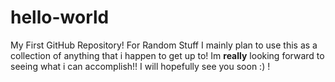 # hello-world
My First GitHub Repository! For Random Stuff
I mainly plan to use this as a collection of anything that i happen to get up to!
Im **really** looking forward to seeing what i can accomplish!!
I will hopefully see you soon :) !
